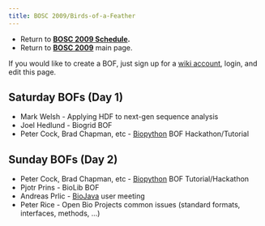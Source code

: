 ```yaml
---
title: BOSC 2009/Birds-of-a-Feather
---
```


-   Return to **[ BOSC 2009 Schedule](BOSC_2009_Schedule "wikilink").**
-   Return to **[ BOSC 2009](BOSC_2009 "wikilink")** main page.

If you would like to create a BOF, just sign up for a [ wiki
account](Special:Userlogin "wikilink"), login, and edit this page.

Saturday BOFs (Day 1)
---------------------

-   Mark Welsh - Applying HDF to next-gen sequence analysis
-   Joel Hedlund - Biogrid BOF
-   Peter Cock, Brad Chapman, etc - [Biopython](http://biopython.org)
    BOF Hackathon/Tutorial

Sunday BOFs (Day 2)
-------------------

-   Peter Cock, Brad Chapman, etc - [Biopython](http://biopython.org)
    BOF Tutorial/Hackathon
-   Pjotr Prins - BioLib BOF
-   Andreas Prlic - [BioJava](http://www.biojava.org) user meeting
-   Peter Rice - Open Bio Projects common issues (standard formats,
    interfaces, methods, ...)

